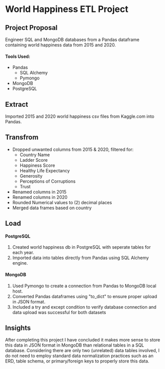 # World Happiness ETL Project

## Project Proposal
Engineer SQL and MongoDB databases from a Pandas dataframe containing world happiness data from 2015 and 2020.
  
  #### Tools Used:
  - Pandas
    - SQL Alchemy
    - Pymongo
  - MongoDB
  - PostgreSQL

## Extract
Imported 2015 and 2020 world happiness csv files from Kaggle.com into Pandas.

## Transfrom
- Dropped unwanted columns from 2015 & 2020, filtered for:
  - Country Name
  - Ladder Score
  - Happiness Score
  - Healthy Life Expectancy
  - Generosity
  - Perceptions of Corruptions
  - Trust
- Renamed columns in 2015
- Renamed columns in 2020
- Rounded Numerical values to (2) decimal places
- Merged data frames based on country

## Load
#### PostgreSQL
  1. Created world happiness db in PostgreSQL with seperate tables for each year.
  2. Imported data into tables directly from Pandas using SQL Alchemy engine.
  
#### MongoDB
  1. Used Pymongo to create a connection from Pandas to MongoDB local host.
  2. Converted Pandas dataframes using "to_dict" to ensure proper upload in JSON format.
  3. Included a try and except condition to verify database connection and data upload was successful for both datasets

## Insights
After completing this project I have concluded it makes more sense to store this data in JSON format in MongoDB than relational tables in a SQL database. 
Considering there are only two (unrelated) data tables involved, I do not need to employ standard data normalization practices such as an ERD, table schema, 
or primary/foreign keys to properly store this data. 
